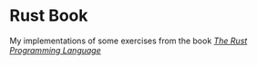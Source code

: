 # Rust Book

My implementations of some exercises from the book *[The Rust Programming Language](https://doc.rust-lang.org/stable/book)*
